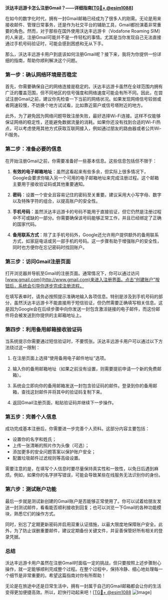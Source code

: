 **沃达丰远游卡怎么注册Gmail？——详细指南[[TG💪+ @esim1088](https://t.me/s/esim1088)]**

在如今的数字化时代，拥有一封Gmail邮箱已经成为了很多人的刚需。无论是用来接收邮件、管理日常事务，还是作为社交平台的辅助工具，Gmail都扮演着非常重要的角色。然而，对于那些在国外使用沃达丰远游卡（Vodafone Roaming SIM）的人来说，注册Gmail可能并不是一件轻松的事情。尤其是当你发现自己无法直接通过手机号码验证时，可能会感到困惑和无从下手。

那么，沃达丰远游卡用户到底该如何注册Gmail呢？接下来，我将为你提供一份详细的指南，帮助你顺利解决这个问题。

### 第一步：确认网络环境是否稳定

首先，你需要确保自己的网络连接是稳定的。沃达丰远游卡虽然在全球范围内拥有广泛的覆盖范围，但不同地区的信号强度和网络速度可能会有所不同。因此，在尝试注册Gmail之前，建议你先检查一下当前的网络状况。如果发现网络信号较弱或者网速较慢，不妨换个地方试试看，比如靠近窗户或信号塔附近的地方。

此外，为了避免因为网络问题导致注册失败，最好选择Wi-Fi连接。这样不仅能够保证网络的稳定性，还能避免数据流量的消耗。如果你还没有找到合适的Wi-Fi热点，可以考虑使用其他方式获取互联网接入，例如通过朋友的路由器或者公共Wi-Fi服务。

### 第二步：准备必要的信息

在开始注册Gmail之前，你需要准备好一些基本信息。这些信息包括但不限于：

1. **有效的电子邮箱地址**：虽然这看起来有些多余，但实际上很多情况下，Google会要求你输入另一个可用的电子邮箱地址来完成注册过程。这个邮箱主要用于接收验证码或其他重要通知。
   
2. **密码**：设置一个安全且容易记住的密码至关重要。建议采用大小写字母、数字以及特殊字符的组合，以提高账户的安全性。

3. **手机号码**：虽然沃达丰远游卡的号码不能用于直接验证，但它仍然是注册过程中不可或缺的一部分。你需要确保该号码能够正常工作，并且已经绑定了正确的国家代码。

4. **备用联系方式**：除了主手机号码外，Google还允许用户提供额外的备用联系方式，如家庭电话或另一部手机的号码。这一步骤有助于增强账户的安全性，同时也方便你在忘记密码时找回账户。

### 第三步：访问Gmail注册页面

打开浏览器并导航至Gmail的注册页面。通常情况下，你可以通过访问[www.gmail.com](http://www.gmail.com)来进入注册界面。点击“创建账户”按钮后，系统会引导你逐步完成注册流程。

在填写表单时，请务必按照提示准确地输入各项信息。特别是涉及到手机号码的部分，虽然沃达丰远游卡不能直接用于短信验证，但仍然需要正确填写相关信息。这是因为Google会在后续步骤中向你发送一封包含激活链接的电子邮件，而这份邮件将会被发送到你提供的主邮箱地址上。

### 第四步：利用备用邮箱接收验证码

当系统提示你需要通过短信验证时，不要慌张。沃达丰远游卡用户可以通过以下方法绕过这一限制：

1. 在注册页面上选择“使用备用电子邮件地址”选项。
   
2. 输入你的备用邮箱地址（如果之前没有设置，则需要提前申请一个新的免费邮箱）。

3. 系统会立即向你的备用邮箱发送一封包含验证码的邮件。登录到你的备用邮箱，查找这封邮件并将其中的验证码复制下来。

4. 返回Gmail注册页面，粘贴验证码并继续下一步操作。

### 第五步：完善个人信息

成功完成基本注册后，你需要进一步完善个人资料。这部分内容主要包括：

- 设置你的名字和姓氏；
- 上传一张清晰的照片作为头像（可选）；
- 添加更多的安全问题答案以保护账户安全；
- 配置垃圾邮件过滤规则等高级设置。

需要注意的是，在填写个人信息时要尽量保持真实性和一致性，以免日后遇到麻烦。例如，如果你的名字拼写错误，可能会导致某些在线服务无法识别你的身份。

### 第六步：测试账户功能

最后一步就是测试新创建的Gmail账户是否能够正常使用了。你可以试着给朋友发送一封测试邮件，看看能否顺利接收到回复；也可以浏览一下Gmail的各种功能模块，熟悉它们的操作方式。

同时，别忘了定期更新密码并启用双重认证措施，以最大限度地保障账户安全。此外，为了防止误删重要邮件，建议定期备份关键文件，并妥善保管好所有相关的登录凭据。

### 总结

沃达丰远游卡用户虽然在注册Gmail时面临一定的挑战，但只要按照上述步骤耐心操作，就一定能够顺利完成整个过程。在整个过程中，保持冷静、细心地处理每一个细节是非常重要的。希望这篇指南对你有所帮助！

无论是在旅途中还是日常生活中，拥有一封属于自己的Gmail邮箱都会让你的生活变得更加便捷高效。所以，赶快行动起来吧！[[TG💪+ @esim1088](https://t.me/s/esim1088) ![Image](https://i.postimg.cc/4NQfJmqS/Snipaste-2025-05-13-00-14-12.png)]